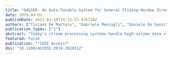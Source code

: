 ```yaml
---
title: "GASSER: An Auto-Tunable System for General Sliding-Window Streaming Operators on GPUs"
date: 2019-04-01
publishDate: 2021-02-18T14:22:23.876758Z
authors: ["Tiziano De Matteis", "Gabriele Mencagli", "Daniele De Sensi", "Massimo Torquati", "Marco Danelutto"]
publication_types: ["2"]
abstract: "Today's stream processing systems handle high-volume data streams in an efficient manner. To achieve this goal, they are designed to scale out on large clusters of commodity machines. However, despite the efficient use of distributed architectures, they lack support to co-processors like graphical processing units (GPUs) ready to accelerate data-parallel tasks. The main reason for this lack of integration is that GPU processing and the streaming paradigm have different processing models, with GPUs needing a bulk of data present at once while the streaming paradigm advocates a tuple-at-a-time processing model. This paper contributes to fill this gap by proposing Gasser, a system for offloading the execution of sliding-window operators on GPUs. The system focuses on completely general functions by targeting the parallel processing of non-incremental queries that are not supported by the few existing GPU-based streaming prototypes. Furthermore, Gasser provides an auto-tuning approach able to automatically find the optimal value of the configuration parameters (i.e., batch length and the degree of parallelism) needed to optimize throughput and latency with the given query and data stream. The experimental part assesses the performance efficiency of Gasser by comparing its peak throughput and latency against Apache Flink, a popular and scalable streaming system. Furthermore, we evaluate the penalty induced by supporting completely general queries against the performance achieved by the state-of-the-art solution specifically optimized for incremental queries. Finally, we show the speed and accuracy of the auto-tuning approach adopted by Gasser, which is able to self-configure the system by finding the right configuration parameters without manual tuning by the users."
featured: False
publication: "*IEEE Access*"
doi: "10.1109/ACCESS.2019.2910312"
---
```


